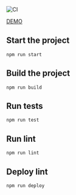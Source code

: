 ![CI](https://github.com/roxus/tcom-test-react/workflows/CI/badge.svg)

[DEMO](https://roxus.github.io/tcom-test-react/)

## Start the project
    npm run start

## Build the project
    npm run build

## Run tests
    npm run test

## Run lint
    npm run lint

## Deploy lint
    npm run deploy
